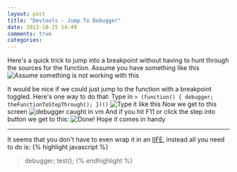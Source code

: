 ```yaml
---
layout: post
title: "Devtools - Jump To Debugger"
date: 2013-10-15 14:49
comments: true
categories: 
---
```

Here's a quick trick to jump into a breakpoint without having to hunt through the sources for the function.
Assume you have something like this ![Assume something is not working with this](http://i.imgur.com/6E4a1lh.png)

It would be nice if we could just jump to the function with a breakpoint toggled. Here's one way to do that:
Type in `> (function() { debugger; theFunctionToStepThrough(); })()`
![Type it like this](http://i.imgur.com/iCIt3Zj.png)
Now we get to this screen
![debugger caught in vm](http://i.imgur.com/wzEJLcO.png)
And if you hit F11 or click the step into button we get to this:
![Done!](http://i.imgur.com/W440Zai.png)
Hope it comes in handy

---

It seems that you don't have to even wrap it in an [IIFE](http://benalman.com/news/2010/11/immediately-invoked-function-expression/), instead all you need to do is:
{% highlight javascript %}
> debugger; test();
{% endhighlight %}